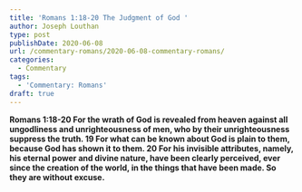 ```yaml
---
title: 'Romans 1:18-20 The Judgment of God '
author: Joseph Louthan
type: post
publishDate: 2020-06-08
url: /commentary-romans/2020-06-08-commentary-romans/
categories:
  - Commentary
tags:
  - 'Commentary: Romans'
draft: true
---
```


**Romans 1:18-20 For the wrath of God is revealed from heaven against all ungodliness and unrighteousness of men, who by their unrighteousness suppress the truth. 19 For what can be known about God is plain to them, because God has shown it to them. 20 For his invisible attributes, namely, his eternal power and divine nature, have been clearly perceived, ever since the creation of the world, in the things that have been made. So they are without excuse.**
